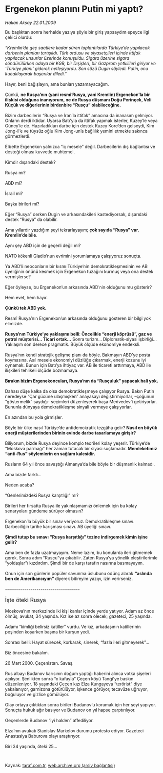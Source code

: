 # Ergenekon planını Putin mi yaptı?

*Hakan Aksay 22.01.2009*

<div class="taraf_structure_2col_1zq">
<div class="margen_n">



 <p>Bu başlıktan sonra herhalde yazıya şöyle bir giriş yapsaydım epeyce ilgi çekici olurdu:<i> <br/><br/>“Kremlin’de geç saatlere kadar süren toplantılarda Türkiye’de yapılacak darbenin planları tartışıldı. Türk ordusu ve siyasetçileri içinde ittifak yapılacak unsurlar üzerinde konuşuldu. Sigara üzerine sigara söndürülürken odaya bir KGB, bir Dışişleri, bir Gazprom yetkilileri giriyor ve ‘Türkiye planı’ giderek netleşiyordu. Son sözü Dugin söyledi. Putin, onu kucaklayarak başarılar diledi.”</i> <br/><br/>Hayır, beni bağışlayın, ama bunları yazamayacağım. <br/><br/>Çünkü, <b>ne Rusya’nın (yani resmî Rusya, yani Kremlin) Ergenekon’la bir ilişkisi olduğuna inanıyorum, ne de Rusya düşmanı Doğu Perinçek, Veli Küçük ve diğerlerinin birdenbire “Rusçu” olabileceğine.</b> <br/><br/>Bizim darbecilerin “Rusya ve İran’la ittifak” amacına da inanasım gelmiyor. Onların derdi iktidar. Uyarsa Batı’yla da ittifak yapmak isterler, Kuzey’le veya Güney’le de. Hazırladıkları darbe için destek Kuzey Kore’den gelseydi, Kim Jong-il’e ve tüysüz oğlu Kim Jong-un’a bağlılık yemini etmekte sakınca görmezlerdi. <br/><br/>Elbette Ergenekon yalnızca “iç mesele” değil. Darbecilerin dış bağlantısı ve desteği olması kuvvetle muhtemel. <br/><br/>Kimdir dışarıdaki destek? <br/><br/>Rusya mı? <br/><br/>ABD mi? <br/><br/>İsrail mi? <br/><br/>Başka birileri mi? <br/><br/>Eğer “Rusya” derken Dugin ve arkasındakileri kastediyorsak, dışarıdaki destek “Rusya” da olabilir. <br/><br/>Ama yıllardır yazdığım şeyi tekrarlayayım; <b>çok sayıda “Rusya” var. Kremlin’de bile</b>. <br/><br/>Aynı şey ABD için de geçerli değil mi? <br/><br/>NATO kökenli Gladio’nun evrimini yorumlamaya çalışıyoruz sonuçta. <br/><br/>Ya ABD’li neoconların bir kısmı Türkiye’nin demokratikleşmesinin ve AB üyeliğinin önünü kesmek için Ergenekon tuzağını kurmuş veya ona destek vermişlerse? <br/><br/>Eğer öyleyse, bu Ergenekon’un arkasında ABD’nin olduğunu mu gösterir? <br/><br/>Hem evet, hem hayır.<b> <br/><br/>Çünkü tek ABD yok.</b> <br/><br/>Resmî Rusya’nın Ergenekon’un arkasında olduğunu gösteren bir bilgi yok elimizde.<b> <br/><br/>Rusya’nın Türkiye’ye yaklaşımı belli: Öncelikle “enerji köprüsü”, gaz ve petrol müşterisi... Ticari ortak...</b> Sonra turizm... Diplomatik-siyasi işbirliği... Yaklaşım son derece pragmatik. Büyük ölçüde ekonomiye endeksli. <br/><br/>Rusya’nın kendi stratejik gelişme planı da böyle. Bakmayın ABD’ye posta koymasına. Asıl mesele ekonomiyi düzlüğe çıkarmak, enerji kozunu iyi oynamak. Bunun için Batı’ya ihtiyaç var. AB ile ticareti arttırmaya, ABD ile ilişkileri tehlikeli ölçüde bozmamaya.<b> <br/><br/>Bırakın bizim Ergenekoncuları, Rusya’nın da “Rusçuluk” yapacak hali yok.</b> <br/><br/>Dahası düşe kalka da olsa demokratikleşmeye çalışıyor Rusya. Bakın Putin neredeyse “Çar gücüne ulaşmışken” anayasayı değiştirmiyorlar, –çoğunun “göstermelik” saydığı- seçimleri düzenleyerek başa Medvedev’i getiriyorlar. Bununla dünyaya demokratikleşme sinyali vermeye çalışıyorlar. <br/><br/>En azından bu yola girmişler. <br/><br/>Böyle bir ülke nasıl Türkiye’de antidemokratik tezgâha gelir? <b>Nasıl en büyük enerji müşterilerinden birinin evinde darbe tasarlamaya girişir?</b> <br/><br/>Biliyorum, bizde Rusya deyince komplo teorileri kolay yeşerir. Türkiye’de “Moskova parmağı” her zaman tutacak bir siyasi suçlamadır. <b>Memleketimiz “anti-Rus” söylemlerin en sağlam kalesidir.</b> <br/><br/>Rusların 64 yıl önce savaştığı Almanya’da bile böyle bir düşmanlık kalmadı. <br/><br/>Ama bizde farklı... <br/><br/>Neden acaba? <br/><br/>“Genlerimizdeki Rusya karşıtlığı” mı? <br/><br/>Birileri her fırsatta Rusya ile yakınlaşmamızı önlemek için bu kolay senaryoları gündeme sürüyor olmasın? <br/><br/>Ergenekon’la büyük bir sınav veriyoruz. Demokratikleşme sınavı. Darbeciliğin tarihe karışması sınavı. AB üyeliği sınavı.<b> <br/><br/>Şimdi tutup bu sınavı “Rusya karşıtlığı” tezine indirgemek kimin işine gelir?</b> <br/><br/>Ama ben de fazla uzatmayayım. Neme lazım, bu konularda ileri gitmemek gerek. Sonra adım “Rusçu”ya çıkabilir. Zaten Rusya’ya yönelik eleştirilerimle “yoldaşlar”ı kızdırdım. Şimdi bir de karşı tarafın nasırına basmayayım. <br/><br/>Onun için son günlerin popüler savunma üslubunu ödünç alarak <b>“aslında ben de Amerikancıyım”</b> diyerek bitireyim yazıyı, izin verirseniz. <br/><br/>--------------------------------------<b></b> <br/><br/><font size="4">İşte öteki Rusya</font> <br/><br/>Moskova’nın merkezinde iki kişi kanlar içinde yerde yatıyor. Adam az önce ölmüş; avukat, 34 yaşında. Kız ise az sonra ölecek; gazeteci, 25 yaşında. <br/><br/>Adamı “kimliği belirsiz katiller” vurdu. Ve kız, arkadaşının katillerinin peşinden koşarken başına bir kurşun yedi. <br/><br/>Sonrası belli: Hayat sürecek, korkarak, sinerek, “fazla ileri gitmeyerek”... <br/><br/>Biz öncesine bakalım. <br/><br/>26 Mart 2000. Çeçenistan. Savaş. <br/><br/>Rus albayı Budanov karısının doğum yaptığı haberini alınca votka şişeleri açılıyor. Şenlikten sonra “o kafayla” Çeçen köyü Tangi’ye baskın düzenleniyor. 18 yaşındaki Çeçen kızı Elza Kungayeva “terörist” diye yakalanıyor, garnizona götürülüyor, işkence görüyor, tecavüze uğruyor, boğuluyor ve gizlice gömülüyor. <br/><br/>Olay ortaya çıktıktan sonra birileri Budanov’u korumak için her şeyi yapıyor. Sonuçta hukuk ağır basıyor ve Budanov on yıl hapse çarptırılıyor. <br/><br/>Geçenlerde Budanov “iyi halden” affediliyor. <br/><br/>Elza’nın avukatı Stanislav Markelov durumu protesto ediyor. Gazeteci Anastasiya Baburova olayı araştırıyor. <br/><br/>Biri 34 yaşında, öteki 25...</p>

<br/>


<div id="taraf_not">
</div>

</div>


</div>

Kaynak: [taraf.com.tr](http://www.taraf.com.tr:80/makale/3667.htm), [web.archive.org (arşiv bağlantısı)](http://web.archive.org/web/20090309201520/http://www.taraf.com.tr:80/makale/3667.htm)
